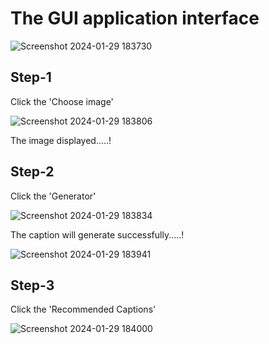 <h1>The GUI application interface</h1>

![Screenshot 2024-01-29 183730](https://github.com/pirapanth/Social-media-caption-generator/assets/113235357/0735157f-9959-4275-8d72-0d00ad3f6c0f)

<h2>Step-1</h2>
Click the 'Choose image' 

![Screenshot 2024-01-29 183806](https://github.com/pirapanth/Social-media-caption-generator/assets/113235357/8e18d366-8f4f-433e-a426-efd7243bee67)

The image displayed.....!
  
<h2>Step-2</h2>
Click the 'Generator' 

![Screenshot 2024-01-29 183834](https://github.com/pirapanth/Social-media-caption-generator/assets/113235357/1152577c-9430-4365-ae23-14f9f20ef025)

The caption will generate successfully.....!

![Screenshot 2024-01-29 183941](https://github.com/pirapanth/Social-media-caption-generator/assets/113235357/2649b496-1aaf-4327-a2cc-41321cb55c37)

<h2>Step-3</h2>

Click the 'Recommended Captions'

![Screenshot 2024-01-29 184000](https://github.com/pirapanth/Social-media-caption-generator/assets/113235357/f686a918-5089-490e-a0f6-45b45ededc3a)
